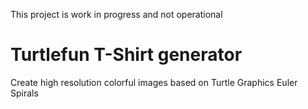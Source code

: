 This project is work in progress and not operational

# Turtlefun T-Shirt generator

Create high resolution colorful images based on Turtle Graphics Euler Spirals

